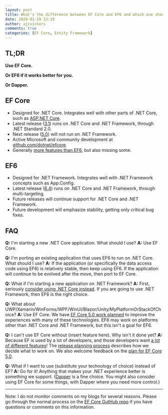 ```yaml
---
layout: post
title: What's the difference between EF Core and EF6 and which one should I use?
date: 2020-01-29 13:19
author: ajcvickers
comments: true
categories: [EF Core, Entity Framework]
---
```

<h2>TL;DR</h2>

<strong>Use EF Core.</strong>

<strong>Or EF6 if it works better for you.</strong>

<strong>Or Dapper.</strong>

<h2>EF Core</h2>

<ul>
<li>Designed for .NET Core. Integrates well with other parts of .NET Core, such as <a href="https://docs.microsoft.com/aspnet/core/data/ef-rp/intro?view=aspnetcore-3.1&amp;tabs=visual-studio">ASP.NET Core</a>.</li>
<li>Latest release (<a href="https://docs.microsoft.com/ef/core/what-is-new/">3.1</a>) runs on .NET Core and .NET Framework, through .NET Standard 2.0.</li>
<li>Next release (<a href="https://docs.microsoft.com/ef/core/what-is-new/ef-core-5.0/plan">5.0</a>) will not run on .NET Framework.</li>
<li>Active Microsoft and community development at <a href="https://github.com/dotnet/efcore">github.com/dotnet/efcore</a>.</li>
<li>Generally <a href="https://docs.microsoft.com/ef/efcore-and-ef6/">more features than EF6</a>, but also missing some.</li>
</ul>

<h2>EF6</h2>

<ul>
<li>Designed for .NET Framework. Integrates well with .NET Framework concepts such as App.Config.</li>
<li>Latest release (<a href="nuget.org/packages/EntityFramework/6.4.0">6.4</a>) runs on .NET Core and .NET Framework, through multi-targeting.</li>
<li>Future releases will continue support for .NET Core and .NET Framework.</li>
<li>Future development will emphasize stability, getting only critical bug fixes.</li>
</ul>

<h2>FAQ</h2>

<strong>Q:</strong> I'm starting a new .NET Core application. What should I use?
<strong>A:</strong> Use EF Core.

<strong>Q:</strong> I'm porting an existing application that uses EF6 to run on .NET Core. What should I use?
<strong>A:</strong> If the application (or specifically the data access code using EF6) is relatively stable, then keep using EF6. If the application will continue to be evolved after the move, then port to EF Core.

<strong>Q:</strong> What if I'm starting a new application on .NET Framework?
<strong>A:</strong> First, seriously <a href="https://dotnet.microsoft.com/learn/dotnet/what-is-dotnet">consider using .NET Core instead</a>. If you are going to use .NET Framework, then EF6 is the right choice.

<strong>Q:</strong> What about UWP/Xamarin/WinForms/WPF/WinUI/Blazor/Unity/MyPlatformOrStackOfChoice?
<strong>A:</strong> Use EF Core. We have <a href="https://docs.microsoft.com/ef/core/what-is-new/ef-core-5.0/plan#ef-core-platforms-experience">EF Core 5.0 work planned</a> to improve the experiences with many of these technologies. EF6 may work on platforms other than .NET Core and .NET Framework, but this isn't a goal for EF6.

<strong>Q:</strong> I can't use EF Core without (insert feature here). Why isn't it done yet?
<strong>A:</strong> Because EF is used by a lot of developers, and those developers want <a href="https://github.com/dotnet/efcore/issues?q=is%3Aissue+is%3Aopen+sort%3Areactions-%2B1-desc">a lot of different features</a>! The <a href="https://docs.microsoft.com/ef/core/what-is-new/release-planning">release planning process</a> describes how we decide what to work on. We also welcome feedback on the <a href="https://docs.microsoft.com/ef/core/what-is-new/ef-core-5.0/plan">plan for EF Core 5.0</a>.

<strong>Q:</strong> What if I want to use (substitute your technology of choice) instead of EF?
<strong>A:</strong> Go for it! Anything that makes your .NET experience better is something we support. (<a href="https://www.nuget.org/packages/Dapper/">Dapper</a> is a fine choice. You might also consider using EF Core for some things, with Dapper where you need more control.)

<hr />

Note: I do not monitor comments on my blogs for several reasons. Please go through the normal process on the <a href="https://github.com/dotnet/efcore">EF Core GutHub repo</a> if you have questions or comments on this information.
